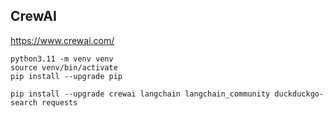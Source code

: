 ## CrewAI

https://www.crewai.com/

```
python3.11 -m venv venv
source venv/bin/activate
pip install --upgrade pip
```

```
pip install --upgrade crewai langchain langchain_community duckduckgo-search requests
```



